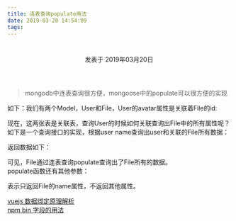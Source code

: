 ```yaml
---
title: 连表查询populate用法
date: 2019-03-20 14:54:09
tags:
---
```


<div class="post-block"><link itemprop="mainEntityOfPage" href="http://cmszlx.win/2019/03/20/连表查询populate用法/"><span hidden="" itemprop="author" itemscope="" itemtype="http://schema.org/Person"><meta itemprop="name" content="linXiao"><meta itemprop="description" content=""><meta itemprop="image" content="/images/avatar.gif"></span><span hidden="" itemprop="publisher" itemscope="" itemtype="http://schema.org/Organization"><meta itemprop="name" content="Hurry"></span><header class="post-header"><h1 class="post-title" itemprop="name headline"></h1><div class="post-meta"><span class="post-time"><span class="post-meta-item-icon"><i class="fa fa-calendar-o"></i></span><span class="post-meta-item-text">发表于</span><time title="创建于" itemprop="dateCreated datePublished" datetime="2019-03-20T18:03:15+08:00"> 2019年03月20日 </time></span></div></header><div class="post-body" itemprop="articleBody"><blockquote><p>mongodb中连表查询很方便，mongoose中的populate可以很方便的实现</p></blockquote><p>如下：我们有两个Model，User和File，User的avatar属性是关联着File的id:</p><precode language="javascript" precodenum="0"></precode><p>现在，这两张表是关联表，查询User的时候如何关联查询出File中的所有属性呢？<br>如下是一个查询接口的实现，根据user name查询出user和关联的File所有数据：</p><precode language="javascript" precodenum="1"></precode><p>返回数据如下：</p><precode language="javascript" precodenum="2"></precode><p>可见，File通过连表查询populate查询出了File所有的数据。<br>populate函数还有其他参数：</p><precode language="javascript" precodenum="3"></precode><p>表示只返回File的name属性，不返回其他属性。</p></div><footer class="post-footer"><div class="post-nav"><div class="post-nav-next post-nav-item"><a href="/2018/09/20/vuejs数据绑定原理/" rel="next" title="vuejs 数据绑定原理解析"><i class="fa fa-chevron-left"></i> vuejs 数据绑定原理解析 </a></div><span class="post-nav-divider"></span><div class="post-nav-prev post-nav-item"><a href="/2019/03/20/字段的用法/" rel="prev" title="npm bin 字段的用法"> npm bin 字段的用法 <i class="fa fa-chevron-right"></i></a></div></div></footer></div>
